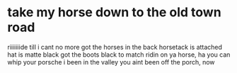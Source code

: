 # take my horse down to the old town road
riiiiiiide till i cant no more
got the horses in the back
horsetack is attached
hat is matte black
got the boots black to match
ridin on ya horse, ha
you can whip your porsche
i been in the valley
you aint been off the porch, now
